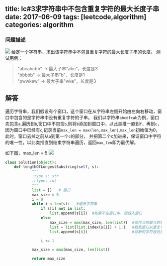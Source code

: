 title: lc#3求字符串中不包含重复字符的最大长度子串
date: 2017-06-09
tags: [leetcode,algorithm]
categories: algorithm
---

### 问题描述
![](/images/desription.png)
给定一个字符串，求出该字符串中不包含重复字符的最大长度子串的长度。
测试用例：
> "abcabcbb" -> 最大子串"abc"，长度是3 <br/>
  "bbbbb" -> 最大子串"b"，长度是1 <br/>
  "pwwkew" -> 最大子串"wke"，长度是3
  
## 解答
遍历字符串，我们假设有个窗口，这个窗口在从字符串左侧开始由左向右移动，窗口中包含的是字符串中没有重复字符的子串。
我们以字符串`abcdfcab`为例，窗口先包含`a`,遍历到`b`,窗口中不包含`b`,则将`b`添加到窗口中，以此类推一直到`f`，再到`c`，
因为窗口中已经有`c`,记录当前`max_len = max(len,max_len)`,`max_len`初始值为0，此时，窗口去掉之前从`a`到第一个`c`的部分，
并把第二个c加进来，保证窗口中字符的唯一性，以此类推直到结束字符串遍历，返回`max_len`即为最优解。

如下图，max_len = 5
![](/images/window.png)

```python
class Solution(object):
    def lengthOfLongestSubstring(self, s):
            """
            :type s: str
            :rtype: int
            """
            list = []   # 窗口
            max_size = 0
            i = 0
            while i < len(s):   #遍历字符串
                if s[i] not in list:
                    list.append(s[i])  #如果不在窗口中，则放入窗口
                else:
                    max_size = max(max_size, len(list))  #保存当前最大的len
                    list = list[list.index(s[i]) + 1:]   #截取窗口从重复字符之前的部分，包括重复的字符本身
                    list.append(s[i])                    #将新的字符放进窗口

                i += 1

            max_size = max(max_size, len(list))

            return max_size
```
    